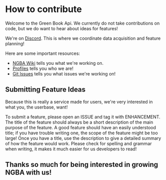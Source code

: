 # How to contribute

Welcome to the Green Book Api. We currently do not take contributions on code, but we do want to hear about ideas for features!

We're on [Discord](https://discord.gg/GWuEcmt). This is where we coordinate data acquisition and feature planning!

Here are some important resources:

  * [NGBA Wiki]() tells you what we're working on.
  * [Profiles]() tells you who we are!
  * [Git Issues]() tells you what issues we're working on!
  
## Submitting Feature Ideas

Because this is really a service made for users, we're very interested in what you, the userbase, want!

To submit a feature, please open an ISSUE and tag it with ENHANCEMENT. The title of the feature should always be a short
description of the main purpose of the feature. A good feature should have an easily understood title; if you have
trouble writing one, the scope of the feature might be too large! Once you have a title, use the description to give a
detailed summary of how the feature would work. Please check for spelling and grammar when writing, it makes it
much easier for us developers to read!

## Thanks so much for being interested in growing NGBA with us!

